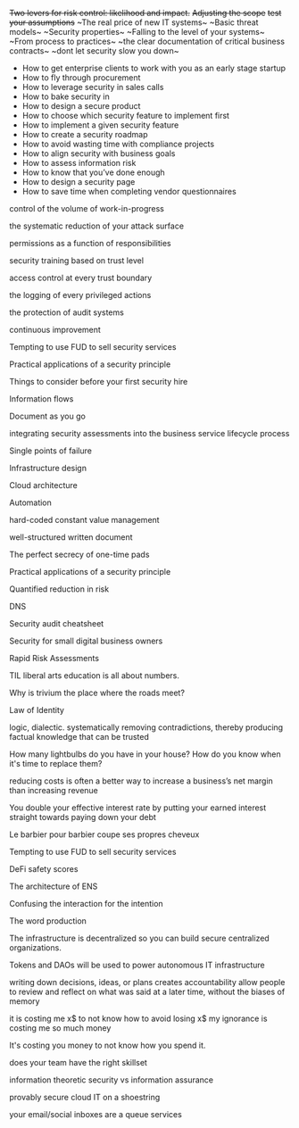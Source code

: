 ~~Two levers for risk control: likelihood and impact.~~
~~Adjusting the scope~~
~~test your assumptions~~
~The real price of new IT systems~
~Basic threat models~
~Security properties~
~Falling to the level of your systems~
~From process to practices~
~the clear documentation of critical business contracts~
~dont let security slow you down~


- How to get enterprise clients to work with you as an early stage startup
- How to fly through procurement
- How to leverage security in sales calls
- How to bake security in
- How to design a secure product
- How to choose which security feature to implement first
- How to implement a given security feature
- How to create a security roadmap
- How to avoid wasting time with compliance projects
- How to align security with business goals
- How to assess information risk
- How to know that you’ve done enough
- How to design a security page
- How to save time when completing vendor questionnaires

control of the volume of work-in-progress

the systematic reduction of your attack surface

permissions as a function of responsibilities

security training based on trust level

access control at every trust boundary

the logging of every privileged actions

the protection of audit systems

continuous improvement

Tempting to use FUD to sell security services

Practical applications of a security principle

Things to consider before your first security hire

Information flows

Document as you go

integrating security assessments into the business service lifecycle process

Single points of failure

Infrastructure design

Cloud architecture

Automation

hard-coded constant value management

well-structured written document

The perfect secrecy of one-time pads

Practical applications of a security principle

Quantified reduction in risk

DNS

Security audit cheatsheet

Security for small digital business owners

Rapid Risk Assessments

TIL liberal arts education is all about numbers.

Why is trivium the place where the roads meet?

Law of Identity

logic, dialectic. systematically removing contradictions, thereby producing factual knowledge that can be trusted

How many lightbulbs do you have in your house? How do you know when it's time to replace them? 

reducing costs is often a better way to increase a business’s net margin than increasing revenue

You double your effective interest rate by putting your earned interest straight towards paying down your debt

Le barbier pour barbier coupe ses propres cheveux

Tempting to use FUD to sell security services

DeFi safety scores

The architecture of ENS

Confusing the interaction for the intention

The word production

The infrastructure is decentralized so you can build secure centralized organizations.

Tokens and DAOs will be used to power autonomous IT infrastructure

writing down decisions, ideas, or plans creates accountability
allow people to review and reflect on what was said at a later time, without the biases of memory

it is costing me x$ to not know how to avoid losing x$
my ignorance is costing me so much money

It's costing you money to not know how you spend it.

does your team have the right skillset

information theoretic security vs information assurance

provably secure cloud IT on a shoestring

your email/social inboxes are a queue services


